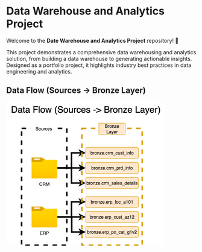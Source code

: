 # Data Warehouse and Analytics Project

Welcome to the **Date Warehouse and Analytics Project** repository! 🚀

This project demonstrates a comprehensive data warehousing and analytics solution, from building a data warehouse to generating actionable insights. Designed as a portfolio project, it highlights industry best practices in data engineering and analytics.

## Data Flow (Sources -> Bronze Layer)

![Data Flow Sources -> Bronze Layer](/images/dataflow-sources-to-bronze-layer.drawio.png)